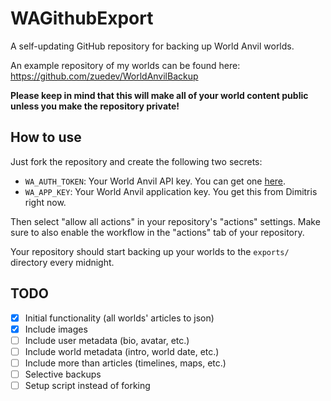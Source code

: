 # WAGithubExport

A self-updating GitHub repository for backing up World Anvil worlds.

An example repository of my worlds can be found here: https://github.com/zuedev/WorldAnvilBackup

**Please keep in mind that this will make all of your world content public unless you make the repository private!**

## How to use

Just fork the repository and create the following two secrets:

- `WA_AUTH_TOKEN`: Your World Anvil API key. You can get one [here](https://www.worldanvil.com/api/auth/key).
- `WA_APP_KEY`: Your World Anvil application key. You get this from Dimitris right now.

Then select "allow all actions" in your repository's "actions" settings. Make sure to also enable the workflow in the "actions" tab of your repository.

Your repository should start backing up your worlds to the `exports/` directory every midnight.

## TODO

- [x] Initial functionality (all worlds' articles to json)
- [x] Include images
- [ ] Include user metadata (bio, avatar, etc.)
- [ ] Include world metadata (intro, world date, etc.)
- [ ] Include more than articles (timelines, maps, etc.)
- [ ] Selective backups
- [ ] Setup script instead of forking
